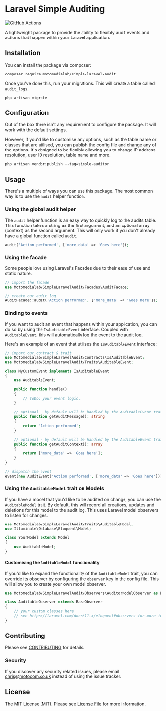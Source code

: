 # Laravel Simple Auditing

![GitHub Actions](https://github.com/motomedialab/simple-laravel-audit/actions/workflows/main.yml/badge.svg)

A lightweight package to provide the ability to flexibly audit events and actions that happen within
your Laravel application.

## Installation

You can install the package via composer:

```bash
composer require motomedialab/simple-laravel-audit
```

Once you've done this, run your migrations. This will create a table called `audit_logs`.

```
php artisan migrate
```

## Configuration

Out of the box there isn't any requirement to configure the package. It will work with the default settings.

However, if you'd like to customise any options, such as the table name or classes that are utilised, you can publish the config file
and change any of the options. It's designed to be flexible allowing you to change IP address resolution, user ID resolution,
table name and more.

```
php artisan vendor:publish --tag=simple-auditor
```

## Usage

There's a multiple of ways you can use this package. The most common way is to use the `audit` helper function.

### Using the global audit helper

The `audit` helper function is an easy way to quickly log to the audits table. This function takes a string
as the first argument, and an optional array (context) as the second argument. This will only work if you
don't already have a global function called `audit`.

```php
audit('Action performed', ['more_data' => 'Goes here']);
```

### Using the facade

Some people love using Laravel's Facades due to their ease of use and static nature.

```php
// import the facade
use Motomedialab\SimpleLaravelAudit\Facades\AuditFacade;

// create our audit log
AuditFacade::audit('Action performed', ['more_data' => 'Goes here']);
```

### Binding to events

If you want to audit an event that happens within your application, you can do so by using the `IsAuditableEvent`
interface. Coupled with `AuditableEvent`, this will automatically log the event to the audit log.

Here's an example of an event that utilises the `IsAuditableEvent` interface:

```php
// import our contract & trait
use Motomedialab\SimpleLaravelAudit\Contracts\IsAuditableEvent;
use Motomedialab\SimpleLaravelAudit\Traits\AuditableEvent;

class MyCustomEvent implements IsAuditableEvent
{
    use AuditableEvent;

    public function handle()
    {
        // ToDo: your event logic.
    }
    
    // optional - by default will be handled by the AuditableEvent trait
    public function getAuditMessage(): string
    {
        return 'Action performed';
    }
    
    // optional - by default will be handled by the AuditableEvent trait
    public function getAuditContext(): array
    {
        return ['more_data' => 'Goes here'];
    }
}

// dispatch the event
event(new AuditEvent('Action performed', ['more_data' => 'Goes here']));
```

### Using the `AuditableModel` trait on Models

If you have a model that you'd like to be audited on change, you can use the `AuditableModel` trait.
By default, this will record all creations, updates and deletions for this model to the audit log.
This uses Laravel model observers to listen for changes.

```php
use Motomedialab\SimpleLaravelAudit\Traits\AuditableModel;
use Illuminate\Database\Eloquent\Model;

class YourModel extends Model
{
    use AuditableModel;
}
```

#### Customising the `AuditableModel` functionality

If you'd like to expand the functionality of the `AuditableModel` trait, you can override its observer
by configuring the `observer` key in the config file. This will allow you to create your own model observer.

```php
use Motomedialab\SimpleLaravelAudit\Observers\AuditorModelObserver as BaseObserver;

class AuditableObserver extends BaseObserver
{
    // your custom classes here
    // see https://laravel.com/docs/11.x/eloquent#observers for more information
}
```

## Contributing

Please see [CONTRIBUTING](CONTRIBUTING.md) for details.

### Security

If you discover any security related issues, please email chris@motocom.co.uk instead of using the issue tracker.

## License

The MIT License (MIT). Please see [License File](LICENSE.md) for more information.